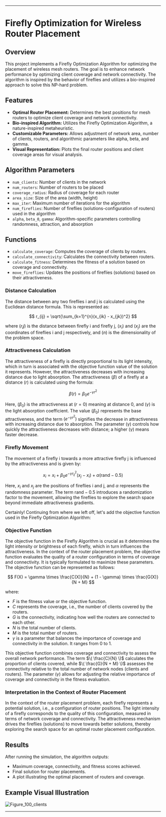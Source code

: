 

---

# Firefly Optimization for Wireless Router Placement

## Overview
This project implements a Firefly Optimization Algorithm for optimizing the placement of wireless mesh routers. The goal is to enhance network performance by optimizing client coverage and network connectivity. The algorithm is inspired by the behavior of fireflies and utilizes a bio-inspired approach to solve this NP-hard problem.

## Features
- **Optimal Router Placement:** Determines the best positions for mesh routers to optimize client coverage and network connectivity.
- **Bio-inspired Algorithm:** Utilizes the Firefly Optimization Algorithm, a nature-inspired metaheuristic.
- **Customizable Parameters:** Allows adjustment of network area, number of clients, routers, and algorithmic parameters like alpha, beta, and gamma.
- **Visual Representation:** Plots the final router positions and client coverage areas for visual analysis.

## Algorithm Parameters
- `num_clients`: Number of clients in the network
- `num_routers`: Number of routers to be placed
- `coverage_radius`: Radius of coverage for each router
- `area_size`: Size of the area (width, height)
- `max_iter`: Maximum number of iterations for the algorithm
- `num_fireflies`: Number of fireflies (solutions-configuration of routers) used in the algorithm
- `alpha`, `beta_0`, `gamma`: Algorithm-specific parameters controlling randomness, attraction, and absorption

## Functions
- `calculate_coverage`: Computes the coverage of clients by routers.
- `calculate_connectivity`: Calculates the connectivity between routers.
- `calculate_fitness`: Determines the fitness of a solution based on coverage and connectivity.
- `move_fireflies`: Updates the positions of fireflies (solutions) based on their attractiveness.

### Distance Calculation
The distance between any two fireflies i and j is calculated using the Euclidean distance formula. This is represented as:

$$ r_{ij} = \sqrt{\sum_{k=1}^{n}(x_{ik} - x_{jk})^2} $$

where $(r_ij)$ is the distance between firefly i and firefly j, $(x_i)$ and $(x_j)$ are the coordinates of fireflies i and j respectively, and $(n)$ is the dimensionality of the problem space.

### Attractiveness Calculation
The attractiveness of a firefly is directly proportional to its light intensity, which in turn is associated with the objective function value of the solution it represents. However, the attractiveness decreases with increasing distance due to light absorption. The attractiveness $(β)$ of a firefly at a distance $(r)$ is calculated using the formula:

$$ \beta(r) = \beta_0 e^{-\gamma r^2} $$

Here, $(β_0)$ is the attractiveness at $(r = 0)$ meaning at distance 0, and $(γ)$ is the light absorption coefficient. The value $(β_0)$ represents the base attractiveness, and the term $(e^{-\gamma r^2})$
 signifies the decrease in attractiveness with increasing distance due to absorption. The parameter $(γ)$ controls how quickly the attractiveness decreases with distance; a higher $(γ)$ means faster decrease.

### Firefly Movement
The movement of a firefly i towards a more attractive firefly j is influenced by the attractiveness and is given by:

$$ x_i = x_i + \beta_0 e^{-\gamma r_{ij}^2} (x_j - x_i) + \alpha (\text{rand} - 0.5) $$

Here, $x_i$ and $x_j$ are the positions of fireflies i and j, and $α$ represents the randomness parameter. The term $\text{rand} - 0.5$
 introduces a randomization factor to the movement, allowing the fireflies to explore the search space beyond immediate attractiveness gradients.


Certainly! Continuing from where we left off, let's add the objective function used in the Firefly Optimization Algorithm:

### Objective Function
The objective function in the Firefly Algorithm is crucial as it determines the light intensity or brightness of each firefly, which in turn influences the attractiveness. In the context of the router placement problem, the objective function evaluates the quality of a router configuration in terms of coverage and connectivity. It is typically formulated to maximize these parameters. The objective function can be represented as follows:

$$ F(X) = \gamma \times \frac{C(X)}{N} + (1 - \gamma) \times \frac{G(X)}{N + M} $$

where:
- $F$ is the fitness value or the objective function.
- $C$ represents the coverage, i.e., the number of clients covered by the routers.
- $G$ is the connectivity, indicating how well the routers are connected to each other.
- $N$ is the total number of clients.
- $M$ is the total number of routers.
- $γ$ is a parameter that balances the importance of coverage and connectivity in the solution. It ranges from 0 to 1.

This objective function combines coverage and connectivity to assess the overall network performance. The term $\( \frac{C}{N} \)$ calculates the proportion of clients covered, while $\( \frac{G}{N + M} \)$ assesses the connectivity relative to the total number of network nodes (clients and routers). The parameter $(γ)$ allows for adjusting the relative importance of coverage and connectivity in the fitness evaluation.

### Interpretation in the Context of Router Placement
In the context of the router placement problem, each firefly represents a potential solution, i.e., a configuration of router positions. The light intensity of a firefly corresponds to the quality of this configuration, measured in terms of network coverage and connectivity. The attractiveness mechanism drives the fireflies (solutions) to move towards better solutions, thereby exploring the search space for an optimal router placement configuration.

## Results
After running the simulation, the algorithm outputs:
- Maximum coverage, connectivity, and fitness scores achieved.
- Final solution for router placements.
- A plot illustrating the optimal placement of routers and coverage.


## Example Visual Illustration
![Figure_100_clients](https://github.com/dancingmadman2/cmp4503/assets/88443368/297e9578-f56d-4c7c-9329-93ece0dd6d83)

---
